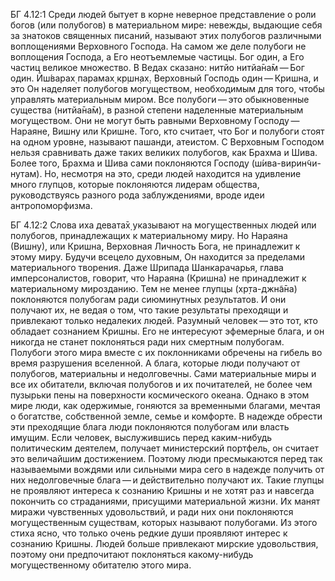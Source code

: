 БГ 4.12:1	Среди людей бытует в корне неверное представление о роли богов (или полубогов) в материальном мире: невежды, выдающие себя за знатоков священных писаний, называют этих полубогов различными воплощениями Верховного Господа. На самом же деле полубоги не воплощения Господа, а Его неотъемлемые частицы. Бог один, а Его частиц великое множество. В Ведах сказано: нитйо нитйа̄на̄м — Бог один. Ӣш́варах̣ парамах̣ кр̣шн̣ах̣. Верховный Господь один — Кришна, и это Он наделяет полубогов могуществом, необходимым для того, чтобы управлять материальным миром. Все полубоги — это обыкновенные существа (нитйа̄на̄м), в разной степени наделенные материальным могуществом. Они не могут быть равными Верховному Господу — Нараяне, Вишну или Кришне. Того, кто считает, что Бог и полубоги стоят на одном уровне, называют пашанди, атеистом. С Верховным Господом нельзя сравнивать даже таких великих полубогов, как Брахма и Шива. Более того, Брахма и Шива сами поклоняются Господу (ш́ива-вирин̃чи-нутам). Но, несмотря на это, среди людей находится на удивление много глупцов, которые поклоняются лидерам общества, руководствуясь разного рода заблуждениями, вроде идеи антропоморфизма.

БГ 4.12:2	Слова иха девата̄х̣ указывают на могущественных людей или полубогов, принадлежащих к материальному миру. Но Нараяна (Вишну), или Кришна, Верховная Личность Бога, не принадлежит к этому миру. Будучи всецело духовным, Он находится за пределами материального творения. Даже Шрипада Шанкарачарья, глава имперсоналистов, говорит, что Нараяна (Кришна) не принадлежит к материальному мирозданию. Тем не менее глупцы (хр̣та-джн̃а̄на) поклоняются полубогам ради сиюминутных результатов. И они получают их, не ведая о том, что такие результаты преходящи и привлекают только недалеких людей. Разумный человек — это тот, кто обладает сознанием Кришны. Его не интересуют эфемерные блага, и он никогда не станет поклоняться ради них смертным полубогам. Полубоги этого мира вместе с их поклонниками обречены на гибель во время разрушения вселенной. А блага, которые люди получают от полубогов, материальны и недолговечны. Сами материальные миры и все их обитатели, включая полубогов и их почитателей, не более чем пузырьки пены на поверхности космического океана. Однако в этом мире люди, как одержимые, гоняются за временными благами, мечтая о богатстве, собственной земле, семье и комфорте. В надежде обрести эти преходящие блага люди поклоняются полубогам или власть имущим. Если человек, выслужившись перед каким-нибудь политическим деятелем, получает министерский портфель, он считает это величайшим достижением. Поэтому люди пресмыкаются перед так называемыми вождями или сильными мира сего в надежде получить от них недолговечные блага — и действительно получают их. Такие глупцы не проявляют интереса к сознанию Кришны и не хотят раз и навсегда покончить со страданиями, присущими материальной жизни. Их манят миражи чувственных удовольствий, и ради них они поклоняются могущественным существам, которых называют полубогами. Из этого стиха ясно, что только очень редкие души проявляют интерес к сознанию Кришны. Людей больше привлекают мирские удовольствия, поэтому они предпочитают поклоняться какому-нибудь могущественному обитателю этого мира.